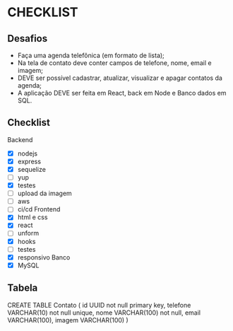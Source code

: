 # CHECKLIST

## Desafios

- Faça uma agenda telefônica (em formato de lista);
- Na tela de contato deve conter campos de telefone, nome, email e imagem;
- DEVE ser possível cadastrar, atualizar, visualizar e apagar contatos da agenda;
- A aplicação DEVE ser feita em React, back em Node e Banco dados em SQL.

## Checklist

Backend 
   - [x] nodejs 
   - [x] express 
   - [x] sequelize 
   - [ ] yup 
   - [x] testes 
   - [ ] upload da imagem
   - [ ] aws 
   - [ ] ci/cd
Frontend 
   - [x] html e css
   - [x] react 
   - [ ] unform 
   - [x] hooks 
   - [ ] testes 
   - [x] responsivo
Banco 
   - [x] MySQL

## Tabela

CREATE TABLE Contato (
   id UUID not null primary key,
   telefone VARCHAR(10) not null unique,
   nome VARCHAR(100) not null,
   email VARCHAR(100),
   imagem VARCHAR(100)
)
